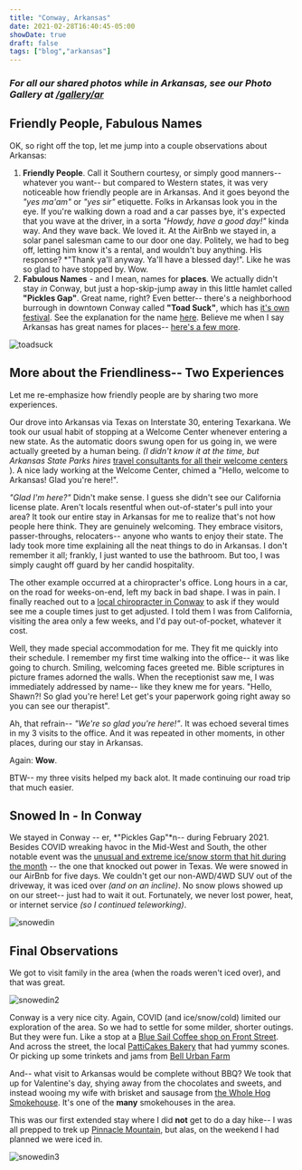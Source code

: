 ```yaml
---
title: "Conway, Arkansas"
date: 2021-02-28T16:40:45-05:00
showDate: true
draft: false
tags: ["blog","arkansas"]
---
```


### *For all our shared photos while in Arkansas, see our Photo Gallery at [/gallery/ar](/gallery/ar)*

## Friendly People, Fabulous Names
OK, so right off the top, let me jump into a couple observations about Arkansas:
1. **Friendly People**.  Call it Southern courtesy, or simply good manners-- whatever you want-- but compared to Western states, it was very noticeable how friendly people are in Arkansas.   And it goes beyond the *"yes ma'am"* or *"yes sir"* etiquette.  Folks in Arkansas look you in the eye.  If you're walking down a road and a car passes bye, it's expected that you wave at the driver, in a sorta *"Howdy, have a good day!"* kinda way. And they wave back.  We loved it.  At the AirBnb we stayed in, a solar panel salesman came to our door one day.  Politely, we had to beg off, letting him know it's a rental, and wouldn't buy anything.  His response? *"Thank ya'll anyway.  Ya'll have a blessed day!".  Like he was so glad to have stopped by.  Wow.
2. **Fabulous Names** - and I mean, names for **places**.   We actually didn't stay *in* Conway, but just a hop-skip-jump away in this little hamlet called **"Pickles Gap"**.  Great name, right?   Even better-- there's a neighborhood burrough in downtown Conway called **"Toad Suck"**, which has [it's own festival](https://www.toadsuck.org/). See the explanation for the name [here](https://www.allaboutarkansas.com/toad-suck-ar-meaning/). Believe me when I say Arkansas has great names for places-- [here's a few more](https://www.onlyinyourstate.com/arkansas/silly-towns-ar/).

![toadsuck](/gallery/ar/ar_7.jpg)

## More about the Friendliness-- Two Experiences
Let me re-emphasize how friendly people are by sharing two more experiences.

Our drove into Arkansas via Texas on Interstate 30, entering Texarkana.  We took our usual habit of stopping at a Welcome Center whenever entering a new state.   As the automatic doors swung open for us going in, we were actually greeted by a human being. *(I didn't know it at the time, but Arkansas State Parks hires* [travel consultants for all their welcome centers](https://www.arkansas.com/arkansas-welcome-centers) ). A nice lady working at the Welcome Center, chimed a "Hello, welcome to Arkansas! Glad you're here!".  

*"Glad I'm here?"* Didn't make sense.  I guess she didn't see our California license plate.  Aren't locals resentful when out-of-stater's pull into your area?  It took our entire stay in Arkansas for me to realize that's not how people here think.  They are genuinely welcoming.  They embrace visitors, passer-throughs, relocaters-- anyone who wants to enjoy their state.   The lady took more time explaining all the neat things to do in Arkansas.  I don't remember it all; frankly, I just wanted to use the bathroom.  But too, I was simply caught off guard by her candid hospitality.

The other example occurred at a chiropracter's office.  Long hours in a car, on the road for weeks-on-end, left my back in bad shape.  I was in pain.  I finally reached out to a [local chiropracter in Conway](https://www.bledsoechiropractic.com/) to ask if they would see me  a couple times just to get adjusted.  I told them I was from California, visiting the area only a few weeks, and I'd pay out-of-pocket, whatever it cost.   

Well, they made special accommodation for me.  They fit me quickly into their schedule.  I remember my first time walking into the office-- it was like going to church.   Smiling, welcoming faces greeted me.  Bible scriptures in picture frames adorned the walls.  When the receptionist saw me, I was immediately addressed by name-- like they knew me for years.  "Hello, Shawn?! So glad you're here! Let get's your paperwork going right away so you can see our therapist".  

Ah, that refrain-- *"We're so glad you're here!"*.  It was echoed several times in my 3 visits to the office.  And it was repeated in other moments, in other places, during our stay in Arkansas. 

Again: **Wow**.

BTW-- my three visits helped my back alot.  It made continuing our road trip that much easier.


## Snowed In - In Conway
We stayed in Conway -- er, *"Pickles Gap"*n-- during February 2021.  Besides COVID wreaking havoc in the Mid-West and South, the other notable event was the [unusual and extreme ice/snow storm that hit during the month](https://en.wikipedia.org/wiki/February_13%E2%80%9317,_2021_North_American_winter_storm) -- the one that knocked out power in Texas.   We were snowed in our AirBnb for five days.  We couldn't get our non-AWD/4WD SUV out of the driveway, it was iced over *(and on an incline)*. No snow plows showed up on our street-- just had to wait it out.    Fortunately, we never lost power, heat, or internet service *(so I continued teleworking)*.  

![snowedin](/gallery/ar/ar_33.jpg)

## Final Observations
We got to visit family in the area (when the roads weren't iced over), and that was great.

![snowedin2](/gallery/ar/ar_3.jpg)

Conway is a very nice city.   Again, COVID (and ice/snow/cold) limited our exploration of the area.  So we had to settle for some milder, shorter outings. But they were fun. Like a stop at a [Blue Sail Coffee shop on Front Street](https://bluesailcoffee.com/).  And across the street, the local [PattiCakes Bakery](https://www.patticakesbakery.com/) that had yummy scones.  Or picking up some trinkets and jams from [Bell Urban Farm](https://www.bellurbanfarm.com/)

And-- what visit to Arkansas would be complete without BBQ?  We took that up for Valentine's day, shying away from the chocolates and sweets, and instead wooing my wife with brisket and sausage from [the Whole Hog Smokehouse](https://wholehogconway.com/).  It's one of the **many** smokehouses in the area.

This was our first extended stay where I did **not** get to do a day hike-- I was all prepped to trek up [Pinnacle Mountain](https://www.arkansasstateparks.com/parks/pinnacle-mountain-state-park), but alas, on the weekend I had planned we were iced in. 

![snowedin3](/gallery/ar/ar_4.jpg)